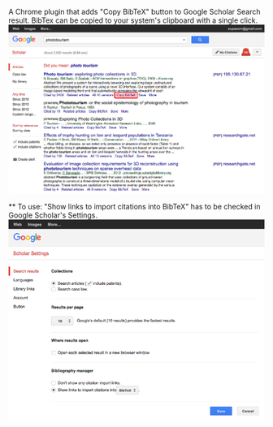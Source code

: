 A Chrome plugin that adds "Copy BibTeX" button to Google Scholar Search result. BibTex can be copied to your system's clipboard with a single click.
![Copy Button](/imgs/screenshot1.png)

** To use: "Show links to import citations into BibTeX" has to be checked in Google Scholar's Settings.
![alt tag](/imgs/screenshot2.png)

